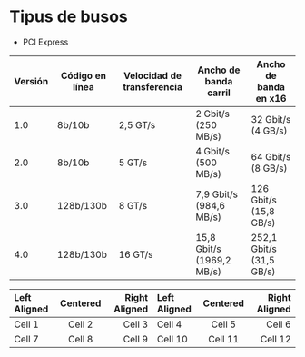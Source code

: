 # Tipus de busos
* PCI Express

Versión | Código en línea | Velocidad de transferencia | Ancho de banda carril | Ancho de banda en x16
-- | -- | -- | -- | -- |
1.0 | 8b/10b | 2,5 GT/s | 2 Gbit/s (250 MB/s) | 32 Gbit/s (4 GB/s)
2.0 | 8b/10b | 5 GT/s | 4 Gbit/s (500 MB/s) | 64 Gbit/s (8 GB/s)
3.0 | 128b/130b | 8 GT/s | 7,9 Gbit/s (984,6 MB/s) | 126 Gbit/s (15,8 GB/s)
4.0 | 128b/130b | 16 GT/s | 15,8 Gbit/s (1969,2 MB/s) | 	252,1 Gbit/s (31,5 GB/s)




| Left Aligned | Centered | Right Aligned | Left Aligned | Centered | Right Aligned |
| :----------- | :------: | ------------: | :----------- | :------: | ------------: |
| Cell 1       | Cell 2   | Cell 3        | Cell 4       | Cell 5   | Cell 6        |
| Cell 7       | Cell 8   | Cell 9        | Cell 10      | Cell 11  | Cell 12       |
